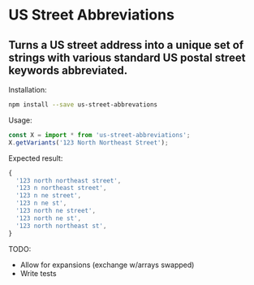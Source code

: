 # US Street Abbreviations
## Turns a US street address into a unique set of strings with various standard US postal street keywords abbreviated.

Installation:

```bash
npm install --save us-street-abbrevations
```

Usage:

```javascript
const X = import * from 'us-street-abbreviations';
X.getVariants('123 North Northeast Street');
```

Expected result:

```javascript
{
  '123 north northeast street',
  '123 n northeast street',
  '123 n ne street',
  '123 n ne st',
  '123 north ne street',
  '123 north ne st',
  '123 north northeast st',
}
```

TODO:

  * Allow for expansions (exchange w/arrays swapped)
  * Write tests
